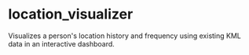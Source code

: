 # location_visualizer
Visualizes a person's location history and frequency using existing KML data in an interactive dashboard.
